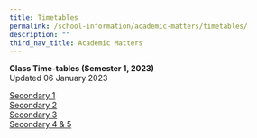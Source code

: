 ```yaml
---
title: Timetables
permalink: /school-information/academic-matters/timetables/
description: ""
third_nav_title: Academic Matters
---
```

**Class Time-tables (Semester 1, 2023)** <br>
Updated 06 January 2023

[Secondary 1](/files/KRSS%20Timetable%20Sem%201_Sec%201.pdf)<br>
[Secondary 2](/files/KRSS%20Timetable%20Sem%201_Sec%202.pdf) <br>
[Secondary 3](/files/KRSS%20Timetable%20Sem%201_Sec%203.pdf)<br>
[Secondary 4 & 5](/files/KRSS%20Timetable%20Sem%201_Sec%204_5.pdf)